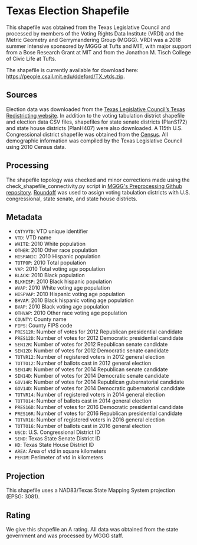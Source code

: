 # Texas Election Shapefile
This shapefile was obtained from the Texas Legislative Council and processed by members of the Voting Rights Data Institute (VRDI) and the Metric Geometry and Gerrymandering Group (MGGG). VRDI was a 2018 summer intensive sponsored by MGGG at Tufts and MIT, with major support from a Bose Research Grant at MIT and from the Jonathon M. Tisch College of Civic Life at Tufts.

The shapefile is currently available for download here: https://people.csail.mit.edu/ddeford/TX_vtds.zip.

## Sources
Election data was downloaded from the [Texas Legislative Council’s Texas Redistricting website](https://tlc.texas.gov/redist/data/data.html). In addition to the voting tabulation district shapefile and election data CSV files, shapefiles for state senate districts (PlanS172) and state house districts (PlanH407) were also downloaded. A 115th U.S. Congressional district shapefile was obtained from the [Census](https://www.census.gov/cgi-bin/geo/shapefiles/index.php). All demographic information was compiled by the Texas Legislative Council using 2010 Census data.

## Processing
The shapefile topology was checked and minor corrections made using the check_shapefile_connectivity.py script in [MGGG's Preprocessing Github repository](https://github.com/gerrymandr/Preprocessing). [Roundoff](https://github.com/gerrymandr/Preprocessing) was used to assign voting tabulation districts with U.S. congressional, state senate, and state house districts.

## Metadata
* `CNTYVTD`: VTD unique identifier
* `VTD`: VTD name
* `WHITE`: 2010 White population
* `OTHER`: 2010 Other race population
* `HISPANIC`: 2010 Hispanic population
* `TOTPOP`: 2010 Total population
* `VAP`: 2010 Total voting age population
* `BLACK`: 2010 Black population
* `BLKHISP`: 2010 Black hispanic population
* `WVAP`: 2010 White voting age population
* `HISPVAP`: 2010 Hispanic voting age population
* `BHVAP`: 2010 Black hispanic voting age population
* `BVAP`: 2010 Black voting age population
* `OTHVAP`: 2010 Other race voting age population
* `COUNTY`: County name
* `FIPS`: County FIPS code
* `PRES12R`: Number of votes for 2012 Republican presidential candidate
* `PRES12D`: Number of votes for 2012 Democratic presidential candidate
* `SEN12R`: Number of votes for 2012 Republican senate candidate
* `SEN12D`: Number of votes for 2012 Democratic senate candidate
* `TOTVR12`: Number of registered voters in 2012 general election
* `TOTTO12`: Number of ballots cast in 2012 general election
* `SEN14R`: Number of votes for 2014 Republican senate candidate
* `SEN14D`: Number of votes for 2014 Democratic senate candidate
* `GOV14R`: Number of votes for 2014 Republican gubernatorial candidate
* `GOV14D`: Number of votes for 2014 Democratic gubernatorial candidate
* `TOTVR14`: Number of registered voters in 2014 general election
* `TOTTO14`: Number of ballots cast in 2014 general election
* `PRES16D`: Number of votes for 2016 Democratic presidential candidate 
* `PRES16R`: Number of votes for 2016 Republican presidential candidate
* `TOTVR16`: Number of registered voters in 2016 general election
* `TOTTO16`: Number of ballots cast in 2016 general election
* `USCD`: U.S. Congressional District ID
* `SEND`: Texas State Senate District ID
* `HD`: Texas State House District ID
* `AREA`: Area of vtd in square kilometers
* `PERIM`: Perimeter of vtd in kilometers

## Projection
This shapefile uses a NAD83/Texas State Mapping System projection (EPSG: 3081).

## Rating
We give this shapefile an A rating. All data was obtained from the state government and was processed by MGGG staff.
